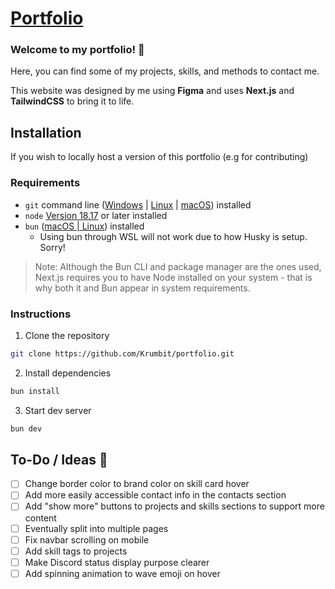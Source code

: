 # [Portfolio](https://krumb.it/)

### Welcome to my portfolio! 👋

Here, you can find some of my projects, skills, and methods to contact me.

This website was designed by me using **Figma** and uses **Next.js** and **TailwindCSS** to bring it to life.

## Installation
If you wish to locally host a version of this portfolio (e.g for contributing)
### Requirements
* `git` command line ([Windows](https://git-scm.com/download/win) | [Linux](https://git-scm.com/download/linux) | [macOS](https://git-scm.com/download/mac)) installed
* `node` [Version 18.17](https://nodejs.org/en) or later installed
* `bun` ([macOS | Linux](https://bun.sh/docs/installation)) installed
  * Using bun through WSL will not work due to how Husky is setup. Sorry!

> Note: Although the Bun CLI and package manager are the ones used, Next.js requires you to have Node installed on your system - that is why both it and Bun appear in system requirements.
### Instructions
1. Clone the repository
```sh
git clone https://github.com/Krumbit/portfolio.git
```
2. Install dependencies
```sh
bun install
```
3. Start dev server
```sh
bun dev
```

## To-Do / Ideas 📝
- [ ] Change border color to brand color on skill card hover
- [ ] Add more easily accessible contact info in the contacts section
- [ ] Add "show more" buttons to projects and skills sections to support more content
- [ ] Eventually split into multiple pages
- [ ] Fix navbar scrolling on mobile
- [ ] Add skill tags to projects
- [ ] Make Discord status display purpose clearer
- [ ] Add spinning animation to wave emoji on hover